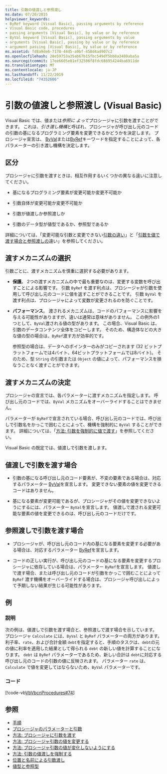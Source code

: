 ```yaml
---
title: 引数の値渡しと参照渡し
ms.date: 07/20/2015
helpviewer_keywords:
- ByRef keyword [Visual Basic], passing arguments by reference
- Visual Basic code, procedures
- passing arguments [Visual Basic], by value or by reference
- ByVal keyword [Visual Basic], passing arguments by value
- arguments [Visual Basic], passing by value or by reference
- argument passing [Visual Basic], by value or by reference
ms.assetid: fd8a9de6-7178-44d5-a9bf-458d4ad907c2
ms.openlocfilehash: 28e59753a35ab67b15fbc549df5bb8a3489aba5a
ms.sourcegitcommit: 17ee6605e01ef32506f8fdc686954244ba6911de
ms.translationtype: MT
ms.contentlocale: ja-JP
ms.lasthandoff: 11/22/2019
ms.locfileid: "74352606"
---
```

# <a name="passing-arguments-by-value-and-by-reference-visual-basic"></a>引数の値渡しと参照渡し (Visual Basic)
Visual Basic では、値または*参照に* *よって*プロシージャに引数を渡すことができます。 これは、*引き渡し機構*と呼ばれ、プロシージャが呼び出し元のコードの引数の基になるプログラミング要素を変更できるかどうかを決定します。 プロシージャ宣言は、 [ByVal](../../../../visual-basic/language-reference/modifiers/byval.md)または[ByRef](../../../../visual-basic/language-reference/modifiers/byref.md)キーワードを指定することによって、各パラメーターの引き渡し機構を決定します。  
  
## <a name="distinctions"></a>区分  
 プロシージャに引数を渡すときは、相互作用するいくつかの異なる違いに注意してください。  
  
- 基になるプログラミング要素が変更可能か変更不可能か  
  
- 引数自体が変更可能か変更不可能か  
  
- 引数が値渡しか参照渡しか  
  
- 引数のデータ型が値型であるか、参照型であるか  
  
 詳細については、「変更可能な引数と変更できない[引数の違い](./differences-between-modifiable-and-nonmodifiable-arguments.md)」と「[引数を値で渡す場合と参照渡しの](./differences-between-passing-an-argument-by-value-and-by-reference.md)違い」を参照してください。  
  
## <a name="choice-of-passing-mechanism"></a>渡すメカニズムの選択  
 引数ごとに、渡すメカニズムを慎重に選択する必要があります。  
  
- **保護**。 2つの渡すメカニズムの中で最も重要なのは、変更する変数を呼び出すことによる影響です。 引数 `ByRef` を渡す利点は、プロシージャが引数を使用して呼び出し元のコードに値を返すことができることです。 引数 `ByVal` を渡す利点は、プロシージャによって変数が変更されるのを防ぐことです。  
  
- **パフォーマンス**。 渡されるメカニズムは、コードのパフォーマンスに影響を与える可能性がありますが、違いは通常は意味がありません。 この例外の1つとして、`ByVal`渡される値の型があります。 この場合、Visual Basic は、引数のデータコンテンツ全体をコピーします。 そのため、構造体などの大きな値の型の場合は、`ByRef`渡す方が効率的です。  
  
     参照型の場合は、データへのポインターのみがコピーされます (32 ビットプラットフォームでは4バイト、64ビットプラットフォームでは8バイト)。 そのため、型 `String` の引数または `Object` の値によって、パフォーマンスを損なうことなく渡すことができます。  
  
## <a name="determination-of-the-passing-mechanism"></a>渡すメカニズムの決定  
 プロシージャの宣言では、各パラメーターに渡すメカニズムを指定します。 呼び出し元のコードでは、`ByVal` メカニズムをオーバーライドすることはできません。  
  
 パラメーターが `ByRef`で宣言されている場合、呼び出し元のコードでは、呼び出しで引数名をかっこで囲むことによって、機構を強制的に `ByVal` することができます。 詳細については、「[方法: 引数を強制的に値で渡す](./how-to-force-an-argument-to-be-passed-by-value.md)」を参照してください。  
  
 Visual Basic の既定では、値渡しで引数を渡します。  
  
## <a name="when-to-pass-an-argument-by-value"></a>値渡しで引数を渡す場合  
  
- 引数の基になる呼び出し元のコード要素が、不変の要素である場合は、対応するパラメーター [ByVal](../../../../visual-basic/language-reference/modifiers/byval.md)を宣言します。 変更できない要素の値を変更できるコードはありません。  
  
- 基になる要素が変更可能であるが、プロシージャがその値を変更できないようにするには、パラメーター `ByVal`を宣言します。 値渡しで渡される変更可能な要素の値を変更できるのは、呼び出し元のコードだけです。  
  
## <a name="when-to-pass-an-argument-by-reference"></a>参照渡しで引数を渡す場合  
  
- プロシージャが、呼び出し元のコード内の基になる要素を変更する必要がある場合は、対応するパラメーター [ByRef](../../../../visual-basic/language-reference/modifiers/byref.md)を宣言します。  
  
- コードの正しい実行が、呼び出し元のコードの基になる要素を変更するプロシージャに依存している場合は、パラメーター `ByRef`を宣言します。 値渡しで渡す場合、または呼び出し元のコードが引数をかっこで囲むことによって `ByRef` 渡す機構をオーバーライドする場合は、プロシージャ呼び出しによって予期しない結果が生じる可能性があります。  
  
## <a name="example"></a>例  
  
### <a name="description"></a>説明  
 次の例は、値渡しで引数を渡す場合と、参照渡しで渡す場合を示しています。 プロシージャ `Calculate` には、`ByVal` と `ByRef` パラメーターの両方があります。 利子率、`rate`、および合計金額 `debt`を指定すると、手順のタスクは、`debt`の元の値に利率を適用した結果として得られる `debt` の新しい値を計算することになります。 `debt` は `ByRef` パラメーターであるため、新しい合計は `debt`に対応する呼び出し元のコードの引数の値に反映されます。 パラメーター `rate` は、`Calculate` で値を変更してはならないため、`ByVal` パラメーターです。  
  
### <a name="code"></a>コード  
 [!code-vb[VbVbcnProcedures#74](~/samples/snippets/visualbasic/VS_Snippets_VBCSharp/VbVbcnProcedures/VB/Class2.vb#74)]  
  
## <a name="see-also"></a>参照

- [手順](./index.md)
- [プロシージャのパラメーターと引数](./procedure-parameters-and-arguments.md)
- [方法: プロシージャに引数を渡す](./how-to-pass-arguments-to-a-procedure.md)
- [方法: プロシージャ引数の値を変更する](./how-to-change-the-value-of-a-procedure-argument.md)
- [方法: プロシージャ引数の値が変化しないようにする](./how-to-protect-a-procedure-argument-against-value-changes.md)
- [方法: 引数の値渡しを強制する](./how-to-force-an-argument-to-be-passed-by-value.md)
- [位置と名前による引数渡し](./passing-arguments-by-position-and-by-name.md)
- [値型と参照型](../../../../visual-basic/programming-guide/language-features/data-types/value-types-and-reference-types.md)
